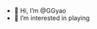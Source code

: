 - 👋 Hi, I’m @GGyao
- 👀 I’m interested in playing


<!---
GGyao/GGyao is a ✨ special ✨ repository because its `README.md` (this file) appears on your GitHub profile.
You can click the Preview link to take a look at your changes.
--->
